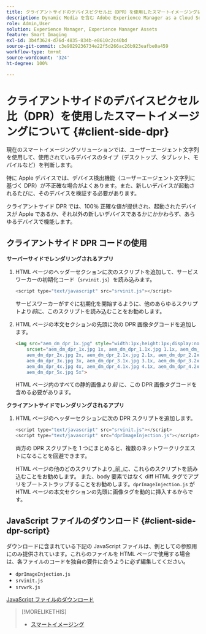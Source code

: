 ```yaml
---
title: クライアントサイドのデバイスピクセル比（DPR）を使用したスマートイメージングについて
description: Dynamic Media を含む Adobe Experience Manager as a Cloud Service のスマートイメージングでクライアントサイドのデバイスピクセル比を使用する方法について説明します。
role: Admin,User
solution: Experience Manager, Experience Manager Assets
feature: Smart Imaging
exl-id: 3b4f3624-d76d-4835-834b-e8610c2c40bd
source-git-commit: c3e9029236734e22f5d266ac26b923eafbe0a459
workflow-type: tm+mt
source-wordcount: '324'
ht-degree: 100%

---
```


# クライアントサイドのデバイスピクセル比（DPR）を使用したスマートイメージングについて {#client-side-dpr}

現在のスマートイメージングソリューションでは、ユーザーエージェント文字列を使用して、使用されているデバイスのタイプ（デスクトップ、タブレット、モバイルなど）を判断します。

特に Apple デバイスでは、デバイス検出機能（ユーザーエージェント文字列に基づく DPR）が不正確な場合がよくあります。また、新しいデバイスが起動されるたびに、そのデバイスを検証する必要があります。

クライアントサイド DPR では、100％ 正確な値が提供され、起動されたデバイスが Apple であるか、それ以外の新しいデバイスであるかにかかわらず、あらゆるデバイスで機能します。

## クライアントサイド DPR コードの使用

**サーバーサイドでレンダリングされるアプリ**

1. HTML ページのヘッダーセクションに次のスクリプトを追加して、サービスワーカーの初期化コード（`srvinit.js`）を読み込みます。

   ```javascript
   <script type="text/javascript" src="srvinit.js"></script>
   ```

   サービスワーカーがすぐに初期化を開始するように、他のあらゆるスクリプトより&#x200B;_前_&#x200B;に、このスクリプトを読み込むことをお勧めします。

1. HTML ページの本文セクションの先頭に次の DPR 画像タグコードを追加します。

   ```html
   <img src="aem_dm_dpr_1x.jpg" style="width:1px;height:1px;display:none"
       srcset="aem_dm_dpr_1x.jpg 1x, aem_dm_dpr_1.1x.jpg 1.1x, aem_dm_dpr_1.2x.jpg 1.2x, aem_dm_dpr_1.3x.jpg 1.3x, aem_dm_dpr_1.4x.jpg 1.4x, aem_dm_dpr_1.5x.jpg 1.5x, aem_dm_dpr_1.6x.jpg 1.6x,          aem_dm_dpr_1.7x.jpg 1.7x, aem_dm_dpr_1.8x.jpg 1.8x, aem_dm_dpr_1.9x.jpg 1.9x,
       aem_dm_dpr_2x.jpg 2x, aem_dm_dpr_2.1x.jpg 2.1x, aem_dm_dpr_2.2x.jpg 2.2x, aem_dm_dpr_2.3x.jpg 2.3x, aem_dm_dpr_2.4x.jpg 2.4x, aem_dm_dpr_2.5x.jpg 2.5x, aem_dm_dpr_2.6x.jpg 2.6x, aem_dm_dpr_2.7x.jpg 2.7x, aem_dm_dpr_2.8x.jpg 2.8x, aem_dm_dpr_2.9x.jpg 2.9x,
       aem_dm_dpr_3x.jpg 3x, aem_dm_dpr_3.1x.jpg 3.1x, aem_dm_dpr_3.2x.jpg 3.2x, aem_dm_dpr_3.3x.jpg 3.3x, aem_dm_dpr_3.4x.jpg 3.4x, aem_dm_dpr_3.5x.jpg 3.5x, aem_dm_dpr_3.6x.jpg 3.6x, aem_dm_dpr_3.7x.jpg 3.7x, aem_dm_dpr_3.8x.jpg 3.8x, aem_dm_dpr_3.9x.jpg 3.9x,
       aem_dm_dpr_4x.jpg 4x, aem_dm_dpr_4.1x.jpg 4.1x, aem_dm_dpr_4.2x.jpg 4.2x, aem_dm_dpr_4.3x.jpg 4.3x, aem_dm_dpr_4.4x.jpg 4.4x, aem_dm_dpr_4.5x.jpg 4.5x, aem_dm_dpr_4.6x.jpg 4.6x, aem_dm_dpr_4.7x.jpg 4.7x, aem_dm_dpr_4.8x.jpg 4.8x, aem_dm_dpr_4.9x.jpg 4.9x,
       aem_dm_dpr_5x.jpg 5x">
   ```

   HTML ページ内のすべての静的画像より&#x200B;_前_ に、この DPR 画像タグコードを含める必要があります。

**クライアントサイドでレンダリングされるアプリ**

1. HTML ページのヘッダーセクションに次の DPR スクリプトを追加します。

   ```javascript
   <script type="text/javascript" src="srvinit.js"></script>
   <script type="text/javascript" src="dprImageInjection.js"></script>
   ```

   両方の DPR スクリプトを 1 つにまとめると、複数のネットワークリクエストになることを回避できます。

   HTML ページの他のどのスクリプトより&#x200B;_前_に、これらのスクリプトを読み込むことをお勧めします。
また、body 要素ではなく diff HTML タグでアプリをブートストラップすることをお勧めします。`dprImageInjection.js` が HTML ページの本文セクションの先頭に画像タグを動的に挿入するからです。

## JavaScript ファイルのダウンロード {#client-side-dpr-script}

ダウンロードに含まれている下記の JavaScript ファイルは、例としての参照用にのみ提供されています。これらのファイルを HTML ページで使用する場合は、各ファイルのコードを独自の要件に合うように必ず編集してください。

* `dprImageInjection.js`
* `srvinit.js`
* `srvwrk.js`

[JavaScript ファイルのダウンロード](/help/assets/assets-dm/aem-dynamicmedia-smartimaging-dpr.zip)

>[!MORELIKETHIS]
>
>* [スマートイメージング](/help/assets/imaging-faq.md)
